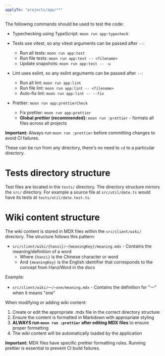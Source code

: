```yaml
---
applyTo: "projects/app/**"
---
```


The following commands should be used to test the code:

- Typechecking using TypeScript: `moon run app:typecheck`

- Tests use vitest, so any vitest arguments can be passed after `--`:
  - Run all tests: `moon run app:test`
  - Run file tests: `moon run app:test -- <filename>`
  - Update snapshots: `moon run app:test -- -u`

- Lint uses eslint, so any eslint arguments can be passed after `--`:
  - Run all lint: `moon run app:lint`
  - Run file lint: `moon run app:lint -- <filename>`
  - Auto-fix lint: `moon run app:lint -- --fix`

- Prettier: `moon run app:prettierCheck`
  - Fix prettier: `moon run app:prettier`
  - **Global prettier (recommended):** `moon run :prettier` - formats all files across all projects

**Important:** Always run `moon run :prettier` before committing changes to avoid CI failures.

These can be run from any directory, there's no need to `cd` to a particular directory.

# Tests directory structure

Test files are located in the `tests/` directory. The directory structure mirrors the `src/`
directory. For example a source file at `src/util/date.ts` would have its tests at
`tests/util/date.test.ts`.

# Wiki content structure

The wiki content is stored in MDX files within the `src/client/wiki/` directory. The structure
follows this pattern:

- `src/client/wiki/{hanzi}/~{meaningKey}/meaning.mdx` - Contains the meaning/definition of a word
  - Where `{hanzi}` is the Chinese character or word
  - And `{meaningKey}` is the English identifier that corresponds to the concept from HanziWord in
    the docs

Example:

- `src/client/wiki/一/~one/meaning.mdx` - Contains the definition for "一" when it means "one"

When modifying or adding wiki content:

1. Create or edit the appropriate .mdx file in the correct directory structure
2. Ensure the content is formatted in Markdown with appropriate styling
3. **ALWAYS run `moon run :prettier` after editing MDX files** to ensure proper formatting
4. The wiki content will be automatically loaded by the application

**Important:** MDX files have specific prettier formatting rules. Running prettier is essential to
prevent CI build failures.
